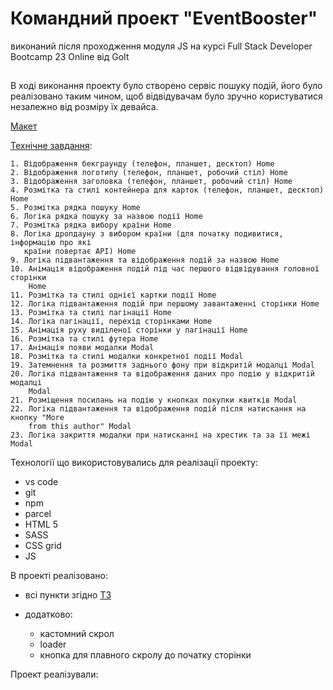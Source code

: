 # Командний проект "EventBooster"

виконаний після проходження модуля JS на курсі Full Stack Developer Bootcamp 23
Online від GoIt

##

В ході виконання проекту було створено сервіс пошуку подій, його було
реалізовано таким чином, щоб відвідувачам було зручно користуватися незалежно
від розміру їх девайса.

[Макет](<https://www.figma.com/file/AOs5DvnIvdZ67VSFGB2vXc/EVENT-BOOSTER-(Copy)?node-id=0%3A1>)

[Технічне завдання](https://docs.google.com/spreadsheets/d/19zS365fIf0gNfE8-Q-ruMeYiI7GVlrtNLl45MvLXDPs/edit#gid=0):

```
1. Відображення бекграунду (телефон, планшет, десктоп) Home
2. Відображення логотипу (телефон, планшет, робочий стіл) Home
3. Відображення заголовка (телефон, планшет, робочий стіл) Home
4. Розмітка та стилі контейнера для карток (телефон, планшет, десктоп) Home
5. Розмітка рядка пошуку Home
6. Логіка рядка пошуку за назвою події Home
7. Розмітка рядка вибору країни Home
8. Логіка дропдауну з вибором країни (для початку подивитися, інформацію про які
   країни повертає API) Home
9. Логіка підвантаження та відображення подій за назвою Home
10. Анімація відображення подій під час першого відвідування головної сторінки
    Home
11. Розмітка та стилі однієї картки події Home
12. Логіка підвантаження подій при першому завантаженні сторінки Home
13. Розмітка та стилі пагінації Home
14. Логіка пагінації, перехід сторінками Home
15. Анімація руху виділеної сторінки у пагінації Home
16. Розмітка та стилі футера Home
17. Анімація появи модалки Modal
18. Розмітка та стилі модалки конкретної події Modal
19. Затемнення та розмиття заднього фону при відкритій модалці Modal
20. Логіка підвантаження та відображення даних про подію у відкритій модалці
    Modal
21. Розміщення посилань на подію у кнопках покупки квитків Modal
22. Логіка підвантаження та відображення подій після натискання на кнопку "More
    from this author" Modal
23. Логіка закриття модалки при натисканні на хрестик та за її межі Modal
```

Технології що використовувались для реалізації проекту:

- vs code
- git
- npm
- parcel
- HTML 5
- SASS
- CSS grid
- JS

В проекті реалізовано:

- всі пункти згідно
  [ТЗ](https://docs.google.com/spreadsheets/d/19zS365fIf0gNfE8-Q-ruMeYiI7GVlrtNLl45MvLXDPs/edit#gid=0)

- додатково:

  - кастомний скрол
  - loader
  - кнопка для плавного скролу до початку сторінки

Проект реалізували:
